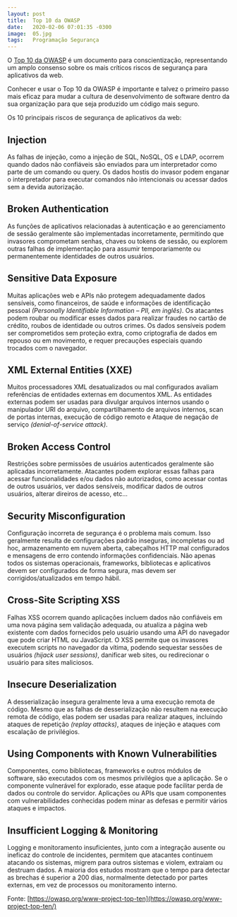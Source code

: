 ```yaml
---
layout: post
title:  Top 10 da OWASP
date:   2020-02-06 07:01:35 -0300
image:  05.jpg
tags:   Programação Segurança
---
```


O [Top 10 da OWASP](https://owasp.org/www-project-top-ten/) é um documento para conscientização, representando um amplo consenso sobre os mais críticos riscos de segurança para aplicativos da web.

Conhecer e usar o Top 10 da OWASP é importante e talvez o primeiro passo mais eficaz para mudar a cultura de desenvolvimento de software dentro da sua organização para que seja produzido um código mais seguro.


Os 10 principais riscos de segurança de aplicativos da web:

## Injection

As falhas de injeção, como a injeção de SQL, NoSQL, OS e LDAP, ocorrem quando dados não confiáveis são enviados para um interpretador como parte de um comando ou query. Os dados hostis do invasor podem enganar o interpretador para executar comandos não intencionais ou acessar dados sem a devida autorização.

## Broken Authentication

As funções de aplicativos relacionadas à autenticação e ao gerenciamento de sessão geralmente são implementadas incorretamente, permitindo que invasores comprometam senhas, chaves ou tokens de sessão, ou explorem outras falhas de implementação para assumir temporariamente ou permanentemente identidades de outros usuários.

## Sensitive Data Exposure

Muitas aplicações web e APIs não protegem adequadamente dados sensíveis, como financeiros, de saúde e informações de identificação pessoal _(Personally Identifiable Information – PII, em inglês)_. Os atacantes podem roubar ou modificar esses dados para realizar fraudes no cartão de crédito, roubos de identidade ou outros crimes. Os dados sensíveis podem ser comprometidos sem proteção extra, como criptografia de dados em repouso ou em movimento, e requer precauções especiais quando trocados com o navegador.

## XML External Entities (XXE)

Muitos processadores XML desatualizados ou mal configurados avaliam referências de entidades externas em documentos XML. As entidades externas podem ser usadas para divulgar arquivos internos usando o manipulador URI do arquivo, compartilhamento de arquivos internos, scan de portas internas, execução de código remoto e Ataque de negação de serviço _(denial-of-service attack)_.

## Broken Access Control

Restrições sobre permissões de usuários autenticados geralmente são aplicadas incorretamente. Atacantes podem explorar essas falhas para acessar funcionalidades e/ou dados não autorizados, como acessar contas de outros usuários, ver dados sensíveis, modificar dados de outros usuários, alterar direiros de acesso, etc...

## Security Misconfiguration

Configuração incorreta de segurança é o problema mais comum. Isso geralmente resulta de configurações padrão inseguras, incompletas ou ad hoc, armazenamento em nuvem aberta, cabeçalhos HTTP mal configurados e mensagens de erro contendo informações confidenciais. Não apenas todos os sistemas operacionais, frameworks, bibliotecas e aplicativos devem ser configurados de forma segura, mas devem ser corrigidos/atualizados em tempo hábil.

## Cross-Site Scripting XSS

Falhas XSS ocorrem quando aplicações incluem dados não confiáveis em uma nova página sem validação adequada, ou atualiza a página web existente com dados fornecidos pelo usuário usando uma API do navegador que pode criar HTML ou JavaScript. O XSS permite que os invasores executem scripts no navegador da vítima, podendo sequestar sessões de usuários _(hijack user sessions)_, danificar web sites, ou redirecionar o usuário para sites maliciosos.

## Insecure Deserialization

A desserialização insegura geralmente leva a uma execução remota de código. Mesmo que as falhas de desserialização não resultem na execução remota de código, elas podem ser usadas para realizar ataques, incluindo ataques de repetição _(replay attacks)_, ataques de injeção e ataques com escalação de privilégios.

## Using Components with Known Vulnerabilities

Componentes, como bibliotecas, frameworks e outros módulos de software, são executados com os mesmos privilégios que a aplicação. Se o componente vulnerável for explorado, esse ataque pode facilitar perda de dados ou controle do servidor. Aplicações ou APIs que usam componentes com vulnerabilidades conhecidas podem minar as defesas e permitir vários ataques e impactos. 

## Insufficient Logging & Monitoring

Logging e monitoramento insuficientes, junto com a integração ausente ou ineficaz do controle de incidentes, permitem que atacantes continuem atacando os sistemas, migrem para outros sistemas e violem, extraiam ou destruam dados. A maioria dos estudos mostram que o tempo para detectar as brechas é superior a 200 dias, normalmente detectado por partes externas, em vez de processos ou monitoramento interno.


Fonte: [https://owasp.org/www-project-top-ten](https://owasp.org/www-project-top-ten/)
